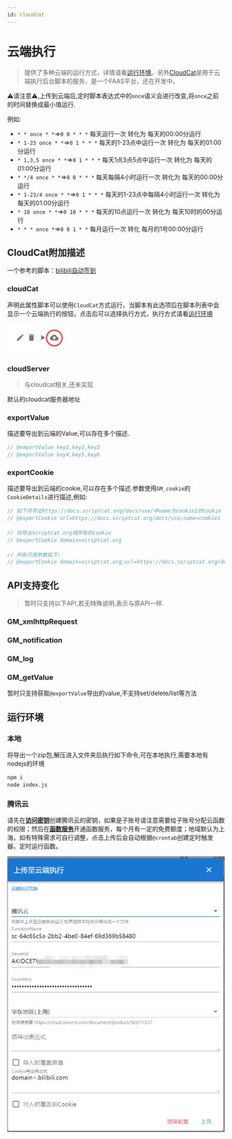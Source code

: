 ```yaml
---
id: cloudcat
---
```



# 云端执行

> 提供了多种云端的运行方式，详情请看[运行环境](#运行环境)。另外[CloudCat](https://github.com/scriptscat/cloudcat)是用于云端执行后台脚本的服务，是一个FAAS平台，还在开发中。

⚠请注意⚠,上传到云端后,定时脚本表达式中的`once`语义会进行改变,将`once`之前的时间替换成最小值运行.

例如:

* `* * once * *`=>`0 0 * * *` 每天运行一次 转化为 每天的00:00分运行
* `* 1-23 once * *`=>`0 1 * * *` 每天的1-23点中运行一次 转化为 每天的01:00分运行
* `* 1,3,5 once * *`=>`0 1 * * *` 每天1点3点5点中运行一次 转化为 每天的01:00分运行
* `* */4 once * *`=>`0 0 * * *` 每天每隔4小时运行一次 转化为 每天的00:00分运行
* `* 1-23/4 once * *`=>`0 1 * * *` 每天的1-23点中每隔4小时运行一次 转化为 每天的01:00分运行
* `* 10 once * *`=>`0 10 * * *` 每天的10点运行一次 转化为 每天10时的00分运行
* `* * * once *`=>`0 0 1 * *` 每月运行一次 转化 每月的1号00:00分运行

## CloudCat附加描述

一个参考的脚本：[bilibili自动签到](https://scriptcat.org/script-show-page/48)

### cloudCat

声明此属性脚本可以使用`CloudCat`方式运行，当脚本有此选项后在脚本列表中会显示一个云端执行的按钮，点击后可以选择执行方式，执行方式请看[运行环境](#运行环境)

![image-20220203225847694](./cloudcat.assets/image-20220203225847694.png)

### cloudServer

> 与cloudcat相关,还未实现

默认的cloudcat服务器地址


### exportValue

描述要导出到云端的Value,可以存在多个描述.

```ts
// @exportValue key1,key2,key3
// @exportValue key4,key5,key6
```

### exportCookie

描述要导出到云端的cookie,可以存在多个描述.参数使用`GM_cookie`的`CookieDetails`进行描述,例如:

```ts
// 如下将导出https://docs.scriptcat.org/docs/use/中name为cookie1的cookie
// @exportCookie url=https://docs.scriptcat.org/docs/use;name=cookie1

// 将导出scriptcat.org域所有的cookie
// @exportCookie domain=scriptcat.org

// 所有可用参数如下:
// @exportCookie domain=scriptcat.org;url=https://docs.scriptcat.org/docs/use;name=cookie1;path=/docs/use;secure=true;session=true
```

## API支持变化
> 暂时只支持以下API,若无特殊说明,表示与原API一样.

### GM_xmlhttpRequest


### GM_notification


### GM_log

### GM_getValue

暂时只支持获取`@exportValue`导出的value,不支持set/delete/list等方法

## 运行环境

### 本地

将导出一个zip包,解压进入文件夹后执行如下命令,可在本地执行,需要本地有nodejs的环境

```bash
npm i
node index.js
```


### 腾讯云

请先在[**访问密钥**](https://console.cloud.tencent.com/cam/capi)创建腾讯云的密钥，如果是子账号请注意需要给子账号分配云函数的权限；然后在[**函数服务**](https://console.cloud.tencent.com/scf/list)开通函数服务，每个月有一定的免费额度；地域默认为上海，如有特殊需求可自行调整，点击上传后会自动根据`@crontab`创建定时触发器，定时运行函数。

![image-20220203224956248](./cloudcat.assets/image-20220203224956248.png)
